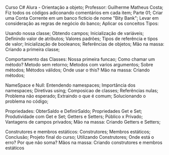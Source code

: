 Curso C# Alura - Orientação a objeto;
Professor: Guilherme Matheus Costa;
Fiz todos os códigos adiconando comentários em cada item;
Parte 01;
Criar uma Conta Corrente em um banco ficticio de nome "Bity Bank";
Levar em consideração as regras de negócio do banco;
Aplicar os conceitos
Tipos: 

Usando nossa classe;
Obtendo campos;
Inicialização de variáveis;
Definindo valor de atributos;
Valores padrões;
Tipos de referência e tipos de valor;
Inicialização de booleanos;
Referências de objetos;
Mão na massa: Criando a primeira classe;

Comportamento das Classes:
Nossa primeira funcao;
Como chamar um método?
Metodo sem retorno;
Metodos com varios argumentos;
Sobre métodos;
Métodos válidos;
Onde usar o this?
Mão na massa: Criando métodos;

NameSpace e Null:
Entendendo namespaces;
Importância dos namespaces;
Diretivas using;
Composicao de classes;
Referências nulas;
Problema não esperado;
Extraindo o que é comum;
Solucionando o problema no código;

Propriedades:
ObterSaldo e DefinirSaldo;
Propriedades Get e Set;
Produtividade com Get e Set;
Getters e Setters;
Público x Privado;
Vantagens de campos privados;
Mão na massa: Criando Getters e Setters;

Construtores e membros estáticos:
Construtores;
Membros estáticos;
Conclusão;
Projeto final do curso;
Utilizando Construtores;
Onde está o erro?
Por que não soma?
Mãos na massa: Criando construtores e membros estáticos
